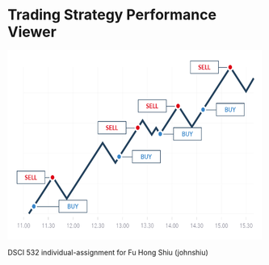 # Trading Strategy Performance Viewer

<center><img src="img/banner.png" align="centre" width=600 height=375 alt="" /></center>

DSCI 532 individual-assignment for Fu Hong Shiu (johnshiu)
